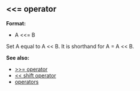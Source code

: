 ## \<\<= operator

**Format:**
+   A \<\<= B


Set A equal to A \<\< B. It is shorthand for A = A \<\< B.

**See also:**
+   [\>\>= operator](/ref/operator/%3e%3e=.md) 
+   [\<\< shift operator](/ref/operator/%3c%3c/shift.md) 
+   [operators](/ref/operator.md) <!-- -->